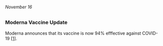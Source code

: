 ###### November 16

### Moderna Vaccine Update

Moderna announces that its vaccine is now 94% efffective against COVID-19 [[1]](https://www.ajmc.com/view/a-timeline-of-covid19-developments-in-2020).